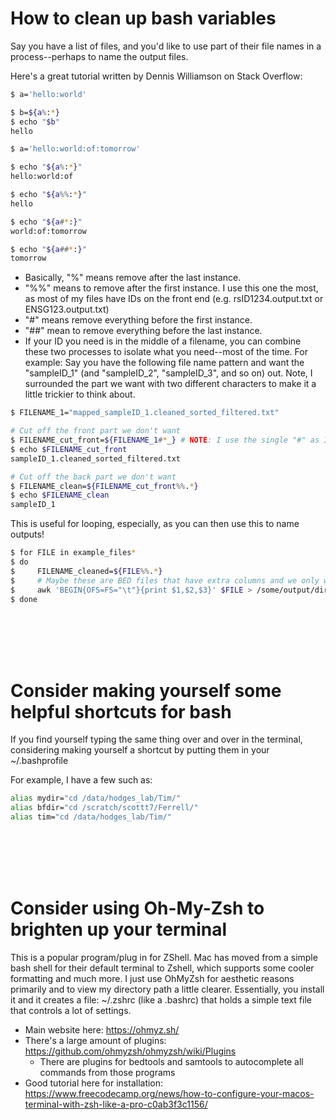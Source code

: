 # How to clean up bash variables
Say you have a list of files, and you'd like to use part of their file names in a process--perhaps to name the output files. 

Here's a great tutorial written by Dennis Williamson on Stack Overflow:
```bash 
$ a='hello:world'

$ b=${a%:*}
$ echo "$b"
hello

$ a='hello:world:of:tomorrow'

$ echo "${a%:*}"
hello:world:of

$ echo "${a%%:*}"
hello

$ echo "${a#*:}"
world:of:tomorrow

$ echo "${a##*:}"
tomorrow
```

- Basically, "%" means remove after the last instance. 
- "%%" means to remove after the first instance. I use this one the most, as most of my files have IDs on the front end (e.g. rsID1234.output.txt or ENSG123.output.txt)
- "#" means remove everything before the first instance.
- "##" mean to remove everything before the last instance. 
- If your ID you need is in the middle of a filename, you can combine these two processes to isolate what you need--most of the time. For example:
Say you have the following file name pattern and want the "sampleID_1" (and "sampleID_2", "sampleID_3", and so on) out. Note, I surrounded the part we want with two different characters to make it a little trickier to think about.
```bash
$ FILENAME_1="mapped_sampleID_1.cleaned_sorted_filtered.txt"

# Cut off the front part we don't want
$ FILENAME_cut_front=${FILENAME_1#*_} # NOTE: I use the single "#" as I dont want to cut after the later underscores
$ echo $FILENAME_cut_front
sampleID_1.cleaned_sorted_filtered.txt

# Cut off the back part we don't want
$ FILENAME_clean=${FILENAME_cut_front%%.*}
$ echo $FILENAME_clean
sampleID_1
```

This is useful for looping, especially, as you can then use this to name outputs!

```bash
$ for FILE in example_files*
$ do
$     FILENAME_cleaned=${FILE%%.*}
$     # Maybe these are BED files that have extra columns and we only want the first three out
$     awk 'BEGIN{OFS=FS="\t"}{print $1,$2,$3}' $FILE > /some/output/directory/${FILENAME_cleaned}.cleaned_three_column.bed
$ done
```


<br>
<br>
<br>
<br>


# Consider making yourself some helpful shortcuts for bash
If you find yourself typing the same thing over and over in the terminal, considering making yourself a shortcut by putting them in your ~/.bashprofile

For example, I have a few such as:
```bash
alias mydir="cd /data/hodges_lab/Tim/"
alias bfdir="cd /scratch/scottt7/Ferrell/"
alias tim="cd /data/hodges_lab/Tim/"
```


<br>
<br>
<br>
<br>


# Consider using Oh-My-Zsh to brighten up your terminal 
This is a popular program/plug in for ZShell. Mac has moved from a simple bash shell for their default terminal to Zshell, which supports some cooler formatting and much more. I just use OhMyZsh for aesthetic reasons primarily and to view my directory path a little clearer. Essentially, you install it and it creates a file: ~/.zshrc (like a .bashrc) that holds a simple text file that controls a lot of settings. 
- Main website here: https://ohmyz.sh/
- There's a large amount of plugins: https://github.com/ohmyzsh/ohmyzsh/wiki/Plugins
  - There are plugins for bedtools and samtools to autocomplete all commands from those programs 
- Good tutorial here for installation: https://www.freecodecamp.org/news/how-to-configure-your-macos-terminal-with-zsh-like-a-pro-c0ab3f3c1156/




